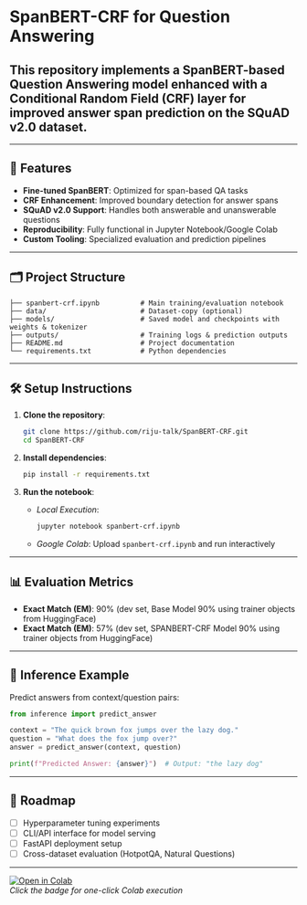 # SpanBERT-CRF for Question Answering

## This repository implements a SpanBERT-based Question Answering model enhanced with a Conditional Random Field (CRF) layer for improved answer span prediction on the SQuAD v2.0 dataset.

---

## 🚀 Features

- **Fine-tuned SpanBERT**: Optimized for span-based QA tasks
- **CRF Enhancement**: Improved boundary detection for answer spans
- **SQuAD v2.0 Support**: Handles both answerable and unanswerable questions
- **Reproducibility**: Fully functional in Jupyter Notebook/Google Colab
- **Custom Tooling**: Specialized evaluation and prediction pipelines

---

## 🗂️ Project Structure

```text
├── spanbert-crf.ipynb          # Main training/evaluation notebook
├── data/                       # Dataset-copy (optional)
├── models/                     # Saved model and checkpoints with weights & tokenizer
├── outputs/                    # Training logs & prediction outputs
├── README.md                   # Project documentation
└── requirements.txt            # Python dependencies
```

---

## 🛠️ Setup Instructions

1. **Clone the repository**:
   ```bash
   git clone https://github.com/riju-talk/SpanBERT-CRF.git
   cd SpanBERT-CRF
   ```

2. **Install dependencies**:
   ```bash
   pip install -r requirements.txt
   ```

3. **Run the notebook**:
   - *Local Execution*:
     ```bash
     jupyter notebook spanbert-crf.ipynb
     ```
   - *Google Colab*: Upload `spanbert-crf.ipynb` and run interactively

---

## 📊 Evaluation Metrics
- **Exact Match (EM)**: 90% (dev set, Base Model 90% using trainer objects from HuggingFace)
- **Exact Match (EM)**: 57% (dev set, SPANBERT-CRF Model 90% using trainer objects from HuggingFace)
---

## 🤖 Inference Example

Predict answers from context/question pairs:

```python
from inference import predict_answer

context = "The quick brown fox jumps over the lazy dog."
question = "What does the fox jump over?"
answer = predict_answer(context, question)

print(f"Predicted Answer: {answer}")  # Output: "the lazy dog"
```

---

## 📌 Roadmap

- [ ] Hyperparameter tuning experiments
- [ ] CLI/API interface for model serving
- [ ] FastAPI deployment setup
- [ ] Cross-dataset evaluation (HotpotQA, Natural Questions)

---

[![Open in Colab](https://colab.research.google.com/assets/colab-badge.svg)](https://colab.research.google.com/github/riju-talk/SpanBERT-CRF/blob/main/spanbert-crf.ipynb)  
*Click the badge for one-click Colab execution*
